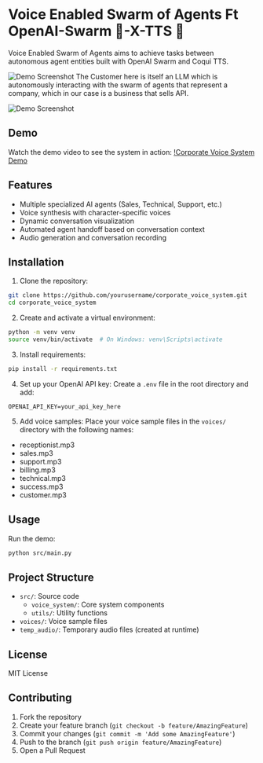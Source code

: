# Voice Enabled Swarm of Agents Ft OpenAI-Swarm 🐝-X-TTS 🐸

Voice Enabled Swarm of Agents aims to achieve tasks between autonomous agent entities built with OpenAI Swarm and Coqui TTS.


![Demo Screenshot](https://imgur.com/L6Y0tbB.png)
The Customer here is itself an LLM which is autonomously interacting with the swarm of agents that represent a company, which in our case is a business that sells API. 


![Demo Screenshot](https://imgur.com/MVd6sCj.png)


## Demo
Watch the demo video to see the system in action:
[!Corporate Voice System Demo](https://www.youtube.com/watch?v=UsvBG0dQjMk)


## Features

- Multiple specialized AI agents (Sales, Technical, Support, etc.)
- Voice synthesis with character-specific voices
- Dynamic conversation visualization
- Automated agent handoff based on conversation context
- Audio generation and conversation recording

## Installation

1. Clone the repository:
```bash
git clone https://github.com/yourusername/corporate_voice_system.git
cd corporate_voice_system
```

2. Create and activate a virtual environment:
```bash
python -m venv venv
source venv/bin/activate  # On Windows: venv\Scripts\activate
```

3. Install requirements:
```bash
pip install -r requirements.txt
```

4. Set up your OpenAI API key:
Create a `.env` file in the root directory and add:
```
OPENAI_API_KEY=your_api_key_here
```

5. Add voice samples:
Place your voice sample files in the `voices/` directory with the following names:
- receptionist.mp3
- sales.mp3
- support.mp3
- billing.mp3
- technical.mp3
- success.mp3
- customer.mp3

## Usage

Run the demo:
```bash
python src/main.py
```

## Project Structure

- `src/`: Source code
  - `voice_system/`: Core system components
  - `utils/`: Utility functions
- `voices/`: Voice sample files
- `temp_audio/`: Temporary audio files (created at runtime)

## License

MIT License

## Contributing

1. Fork the repository
2. Create your feature branch (`git checkout -b feature/AmazingFeature`)
3. Commit your changes (`git commit -m 'Add some AmazingFeature'`)
4. Push to the branch (`git push origin feature/AmazingFeature`)
5. Open a Pull Request
